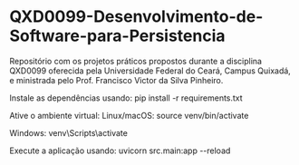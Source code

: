 # QXD0099-Desenvolvimento-de-Software-para-Persistencia
Repositório com os projetos práticos propostos durante a disciplina QXD0099 oferecida pela Universidade Federal do Ceará, Campus Quixadá, e ministrada pelo Prof. Francisco Victor da Silva Pinheiro.


Instale as dependências usando:
pip install -r requirements.txt

Ative o ambiente virtual:
Linux/macOS:
source venv/bin/activate

Windows:
venv\Scripts\activate

Execute a aplicação usando:
uvicorn src.main:app --reload